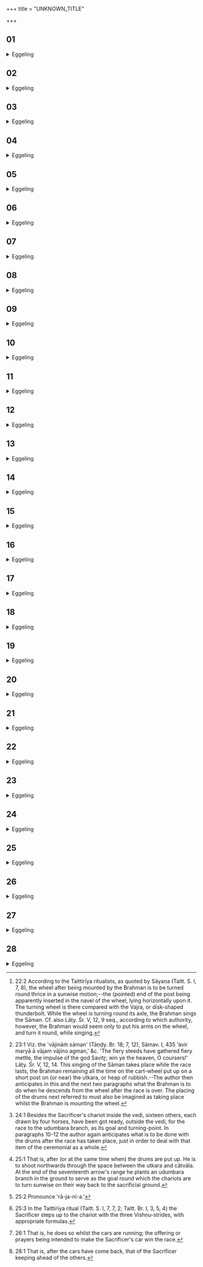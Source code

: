 +++
title = "UNKNOWN_TITLE"

+++


##  01
<details><summary>Eggeling</summary>

1. Now when they run a race, he thereby wins this same (terrestrial) world. And when the Brahman sings a Sāman on the cart-wheel set up on (a post) reaching to his navel, he thereby wins the air-world. And when he erects the sacrificial post, he thereby wins the world of the gods. Hence that threefold performance.
</details>

##  02
<details><summary>Eggeling</summary>

2. The Brahman mounts a cart-wheel, set up on (a post) as high as his navel [^egg_64], with (Vāj. S. IX, 10),

[^egg_64]: 22:2 According to the Taittirīya ritualists, as quoted by Sāyaṇa (Taitt. S. I, 7, 8), the wheel after being mounted by the Brahman is to be turned round thrice in a sunwise motion;--the (pointed) end of the post being apparently inserted in the navel of the wheel, lying horizontally upon it. The turning wheel is there compared with the Vajra, or disk-shaped thunderbolt. While the wheel is turning round its axle, the Brahman sings the Sāman. Cf. also Lāṭy. Śr. V, 12, 9 seq., according to which authority, however, the Brahman  would seem only to put his arms on the wheel, and turn it round, while singing.

 'At the impulse (sava) of the god Savitr̥, of true impulsion, may I ascend unto the highest heaven of Br̥haspati!' thus, if a Brāhmaṇa sacrifices; for Br̥haspati is the Brahman (priesthood, or sanctity), and the Brāhmaṇa is the Brahman.
</details>

##  03
<details><summary>Eggeling</summary>

3. And if a Rājanya sacrifices, (he does so) with, 'At the impulse of the divine Savitr̥, of true impulsion, may I ascend unto the highest heaven of Indra!' for Indra is the Kshatra (nobility, or power), and the Rājanya is the Kshatra.
</details>

##  04
<details><summary>Eggeling</summary>

4. Thrice he sings the Sāman [^egg_65]. Having thrice sung it, he descends with, 'At the impulse of the divine Savitr̥, of true impulsion, I have ascended unto the highest heaven of Br̥haspati!'--thus, if a Brāhmaṇa sacrifices, for Br̥haspati is the Brahman, and the Brāhmaṇa is the Brahman.

[^egg_65]: 23:1 Viz. the 'vājināṁ sāman' (Tāṇḍy. Br. 18; 7, 12), Sāmav. I, 435 'àvir maryā ā vājam vājino agman,' &c. 'The fiery steeds have gathered fiery mettle, the impulse of the god Savitr̥; win ye the heaven, O coursers!' Lāṭy. Śr. V, 12, 14. This singing of the Sāman takes place while the race lasts, the Brahman remaining all the time on the cart-wheel put up on a short post on (or near) the utkara, or heap of rubbish.--The author then anticipates in this and the next two paragraphs what the Brahman is to do when he descends from the wheel after the race is over. The placing of the drums next referred to must also be imagined as taking place whilst the Brahman is mounting the wheel.
</details>

##  05
<details><summary>Eggeling</summary>

5. And if a Rājanya sacrifices,--with, 'At the impulse of the divine Savitr̥, of true impulsion, I have ascended unto the highest heaven of Indra!' for Indra is the Kshatra, and the Rājanya is the Kshatra.
</details>

##  06
<details><summary>Eggeling</summary>

6. They put up seventeen drums along the edge of the altar, from the Āgnīdhra backwards (towards

the west); for he who offers the Vājapeya wins Prajāpati; but Prajāpati is speech, and that doubtless is the supreme speech which is (the outcome) of seventeen drums: he thus wins the supreme speech, the supreme Prajāpati. Seventeen there are, because Prajāpati is seventeenfold: he thus wins Prajāpati.
</details>

##  07
<details><summary>Eggeling</summary>

7. One of these drums he (the Brahman) beats (while praying) with a sacrificial formula: thereby all of them become beaten with a sacrificial formula.
</details>

##  08
<details><summary>Eggeling</summary>

8. He beats it with (Vāj. S. IX, 11), 'O Br̥haspati, win the race! lift ye up your voice unto Br̥haspati: make ye Br̥haspati win the race!' thus, if a Brāhmaṇa sacrifices; for Br̥haspati is the Brahman, and the Brāhmaṇa is the Brahman.
</details>

##  09
<details><summary>Eggeling</summary>

9. And if a Rājanya sacrifices, (he does so) with, 'O Indra, win the race! lift ye up your voice unto Indra: make ye Indra win the race!' for Indra is the Kshatra, and the Rājanya is the Kshatra.
</details>

##  10
<details><summary>Eggeling</summary>

10. And when those race-running chariots [^egg_66] have come up again, he takes down one of those drums with a sacrificial formula; whereby they all become taken down with a formula.

[^egg_66]: 24:1 Besides the Sacrificer's chariot inside the vedi, sixteen others, each drawn by four horses, have been got ready, outside the vedi, for the race to the udumbara branch, as its goal and turning-point. In paragraphs 10-12 the author again anticipates what is to be done with the drums after the race has taken place, just in order to deal with that item of the ceremonial as a whole.
</details>

##  11
<details><summary>Eggeling</summary>

11. He takes it down, with (Vāj. S. I X, 12), 'This hath been your true concord whereby ye (drums) have caused Br̥haspati to win the race;--Br̥haspati ye have caused to win the race: be released, ye wood-lords!' thus, if a Brāhmaṇa

sacrifices; for Br̥haspati is the Brahman, and the Brāhmaṇa is the Brahman.
</details>

##  12
<details><summary>Eggeling</summary>

12. And if a Rājanya sacrifices, with, 'This hath been your true concord whereby ye have caused Indra to twin the race;--Indra ye have caused to win the race: be released, ye wood-lords!' for Indra is the Kshatra, and the Rājanya is the Kshatra.
</details>

##  13
<details><summary>Eggeling</summary>

13. A Rājanya then [^egg_67] shoots seventeen arrow's ranges northwards from the edge of the altar; for as much as is one arrow's range, so much is Prajāpati crosswise; and as much as are seventeen arrow's ranges, so much is Prajāpati lengthwise.

[^egg_67]: 25:1 That is, after (or at the same time when) the drums are put up. He is to shoot northwards through the space between the utkara and cātvāla. At the end of the seventeenth arrow's range he plants an udumbara branch in the ground to serve as the goal round which the chariots are to turn sunwise on their way back to the sacrificial ground.
</details>

##  14
<details><summary>Eggeling</summary>

14. And as to why a Rājanya shoots,--he, the Rājanya is most manifestly of Prajāpati (the lord of creatures): hence, while being one, he rules over many; and because 'prajāpati' has four syllables, and 'rājanya [^egg_68]' also has four syllables, therefore a Rājanya shoots. He shoots seventeen arrow's ranges, because Prajāpati is seventeenfold: he thereby wins Prajāpati.

[^egg_68]: 25:2 Pronounce 'rā-ja-ní-a.'
</details>

##  15
<details><summary>Eggeling</summary>

15. And whichever (horse) he yokes with a formula, up to that the Sacrificer now steps [^egg_69], with (Vāj. S. IX, 13), 'At the impulse of the divine Savitr̥,

[^egg_69]: 25:3 In the Taittirīya ritual (Taitt. S. I, 7, 7, 2; Taitt. Br. I, 3, 5, 4) the Sacrificer steps up to the chariot with the three Vishṇu-strides, with appropriate formulas.

of true impulsion, may I win the race of the race-winning Br̥haspati!'
</details>

##  16
<details><summary>Eggeling</summary>

16. And even as then Br̥haspati hasted up to Savitr̥ for his impulsion,--Savitr̥ being the impeller among the gods--saying, 'Impel this for me: impelled by thee, may I win this!' and Savitr̥, as the impeller, impelled it for him, and impelled by Savitr̥, he won; in like manner does he thereby haste up to Savitr̥ for his impulsion,--Savitr̥ being the impeller among the gods,--saying, 'Impel this for me: impelled by thee, may I win!' and Savitr̥, as the impeller, impels it for him, and impelled by Savitr̥ he wins.
</details>

##  17
<details><summary>Eggeling</summary>

17. And if a pupil of the Adhvaryu's or some (other) theological student were to know that prayer, stepping up he makes (the Sacrificer) say, 'O coursers!'--for horses are indeed coursers: therefore he says, 'O coursers'--'wealth-winners!' for wealth is food: 'food-winners' he thereby says;--'keeping the roads,' for they indeed run keeping (within) the roads;--'measuring the stages;' for measuring the stages they run over the course;--'go ye to the winning-post!' In order that the evil-doers, the Rakshas, may not hurt them midways, he thus says this.--They run the race, they beat the drums, and he (the Brahman) sings the Sāman.
</details>

##  18
<details><summary>Eggeling</summary>

18. He (the Adhvaryu) then [^egg_70] either offers or addresses (the horses) with those two jagatī-verses: whether he offers, or whether he addresses (the

[^egg_70]: 26:1 That is, he does so whilst the cars are running; the offering or prayers being intended to make the Sacrificer's car win the race.

horses), the significance (of the performance) is the same.
</details>

##  19
<details><summary>Eggeling</summary>

19. He offers, with (Vāj. S. IX, 14; R̥k S. IV, 40, 4), 'That courser speedeth after the whip, fettered at the neck and shoulder and mouth: may Dadhikrā win according to his power; may he run along the windings of the roads, hail!'
</details>

##  20
<details><summary>Eggeling</summary>

20. [Vāj. S. IX, 15; R̥k S. IV, 40, 3], 'And of him, the running, speeding, there fanneth like the wing of the eager bird,--as of the gliding eagle,--about the breast of Dadhikrāvan passing along with might, hail!'
</details>

##  21
<details><summary>Eggeling</summary>

21. He then either offers or addresses (the horses) with the following tristich: this is twofold, because he either offers or addresses. Whether he offers, or addresses (the horses), the significance is the same: he thereby speeds those running horses, imbues them with energy. There are here three earths, namely this one, and two beyond it: these he thereby wins.
</details>

##  22
<details><summary>Eggeling</summary>

22. He addresses (the horses, with Vāj. S. IX, 16; R̥k S. VII, 38, 7), 'Auspicious be the coursers unto us at the invocations in the divine service, running their measured course, with beautiful song; swallowing the dragon, the wolf, the evil spirits: may they ever keep away from us affliction!'
</details>

##  23
<details><summary>Eggeling</summary>

23. [Vāj. S. IX, 17; R̥k S. X, 64, 6], 'Those racers, wont to hear the calls, may they all hear our call, the coursers running their measured course: they, the winners of thousands, eager to win at the winning of oblations, who have carried off great gain in the contests.'
</details>

##  24
<details><summary>Eggeling</summary>

24. [Vāj. S. IX, 18; R̥k S. VII, 38, 8], 'In

every race, help us, ye racers, at the prizes, ye wise, immortal knowers of the divine law: drink of this mead, be gladdened, and satisfied walk ye on the paths trodden by the gods!'
</details>

##  25
<details><summary>Eggeling</summary>

25. He then [^egg_71] steps over against (the horses) with the Bārhaspatya pap, and touches it; for he who offers the Vājapeya wins food, since 'vāja-peya' is the same as 'anna-peya:' whatever food he has thus gained that he now, having reached that goal, brings in contact with himself, puts within himself.

[^egg_71]: 28:1 That is, after the cars have come back, that of the Sacrificer keeping ahead of the others.
</details>

##  26
<details><summary>Eggeling</summary>

26. He touches it, with (Vāj. S. IX, 19), 'May gain of wealth come to me!' wealth means food: he thus says, 'May gain of food come (accrue) to me;'--'May these two, Heaven and Earth, the all-shaped, come to me!' for Prajāpati is Heaven and Earth;--'May father and mother come to me!' for Prajāpati is both father and mother;--'May Soma come to me with immortality!' for Prajāpati is Soma.
</details>

##  27
<details><summary>Eggeling</summary>

27. He makes the horses smell it, with, 'Ye coursers!' for horses are coursers: therefore he says, 'Ye coursers! wealth-winners!' wealth is food: 'food-winners' he thereby says;--'having run the course--' for 'starting (upon the course)' he said before, as then they were indeed starting; but now he says, 'having run,' for they indeed have run (the race): therefore he says, 'having run;'--'smell ye Br̥haspati's portion--' for this is Br̥haspati's portion: therefore he says, 'Smell ye Br̥haspati's portion;'--'taking (it) in!' whereby. he imbues the Sacrificer with energy. And as to why

he makes the horses smell,--he made them smell before, thinking, 'May I win this (world);' and now (he does so) thinking, 'I have won this (world) that is why he makes the horses smell.
</details>

##  28
<details><summary>Eggeling</summary>

28. Now on one of those race-running (rival) chariots there has been standing either a Vaiśya, or a Rājanya; he now sits down on the northern hip of the altar. Thereupon the Adhvaryu and Sacrificer, taking the honey-cup, step out by the front, door (of the cart-shed), and place it in the Vaiśya's, or Rājanya's, hand. And the Neshṭr̥, taking the cups of Surā, steps out by the back door. He walks round by the back of the hall, and placing one (of the cups) in the Vaiśya's, or Rājanya's, hand, he says, 'With this I buy Him of thee!' For the Soma is truth, prosperity, light; and the Surā is untruth, misery, darkness: he thus imbues the Sacrificer with truth, prosperity, and light; and smites the Vaiśya with untruth, misery, and darkness;--whatever benefit (or enjoyment) he desires, he obtains for himself by those (cups of Surā). But that cup of honey he presents to the Brahman, together with the golden vessel. In presenting it to the Brahman, he imbues himself with immortal life; for gold is immortal life;--and whatsoever benefit he desires that he thereby obtains for himself.
</details>